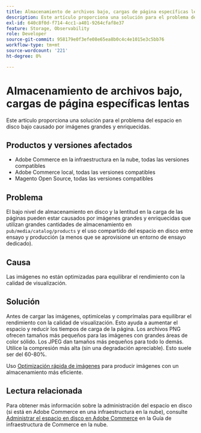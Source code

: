```yaml
---
title: Almacenamiento de archivos bajo, cargas de página específicas lentas
description: Este artículo proporciona una solución para el problema del espacio en disco bajo causado por imágenes grandes y enriquecidas.
exl-id: 640c8f0d-f714-4cc1-a401-9264cfaf8e37
feature: Storage, Observability
role: Developer
source-git-commit: 958179e0f3efe08e65ea8b0c4c4e1015e3c5bb76
workflow-type: tm+mt
source-wordcount: '221'
ht-degree: 0%

---
```


# Almacenamiento de archivos bajo, cargas de página específicas lentas

Este artículo proporciona una solución para el problema del espacio en disco bajo causado por imágenes grandes y enriquecidas.

## Productos y versiones afectados

* Adobe Commerce en la infraestructura en la nube, todas las versiones compatibles
* Adobe Commerce local, todas las versiones compatibles
* Magento Open Source, todas las versiones compatibles

## Problema

El bajo nivel de almacenamiento en disco y la lentitud en la carga de las páginas pueden estar causados por imágenes grandes y enriquecidas que utilizan grandes cantidades de almacenamiento en `pub/media/catalog/products` y el uso compartido del espacio en disco entre ensayo y producción (a menos que se aprovisione un entorno de ensayo dedicado).

## Causa

Las imágenes no están optimizadas para equilibrar el rendimiento con la calidad de visualización.

## Solución

Antes de cargar las imágenes, optimícelas y comprímalas para equilibrar el rendimiento con la calidad de visualización. Esto ayuda a aumentar el espacio y reducir los tiempos de carga de la página. Los archivos PNG ofrecen tamaños más pequeños para las imágenes con grandes áreas de color sólido. Los JPEG dan tamaños más pequeños para todo lo demás. Utilice la compresión más alta (sin una degradación apreciable). Esto suele ser del 60-80%.

Uso [Optimización rápida de imágenes](https://experienceleague.adobe.com/docs/commerce-cloud-service/user-guide/cdn/fastly-image-optimization.html) para producir imágenes con un almacenamiento más eficiente.

## Lectura relacionada

Para obtener más información sobre la administración del espacio en disco (si está en Adobe Commerce en una infraestructura en la nube), consulte [Administrar el espacio en disco en Adobe Commerce](https://experienceleague.adobe.com/docs/commerce-cloud-service/user-guide/develop/storage/manage-disk-space.html) en la Guía de infraestructura de Commerce en la nube.
